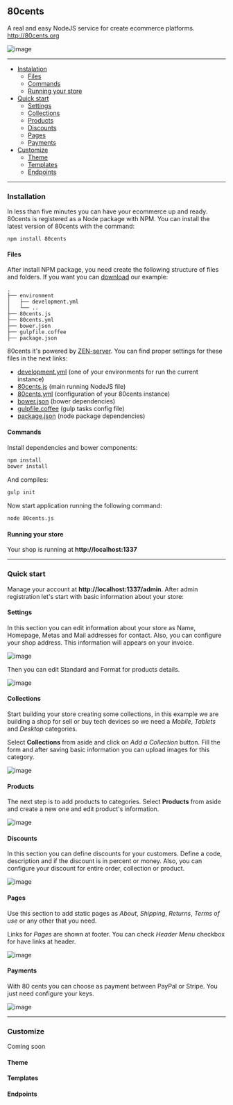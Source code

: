 ## 80cents
A real and easy NodeJS service for create ecommerce platforms.
http://80cents.org

![image](https://dl.dropboxusercontent.com/u/41546005/80cents/The8848.png)

---
- [Instalation](#instalation)
  - [Files](#files)
  - [Commands](#commands)
  - [Running your store](#running-your-store)
- [Quick start](#quick-start)
  - [Settings](#settings)
  - [Collections](#collections)
  - [Products](#products)
  - [Discounts](#discounts)
  - [Pages](#pages)
  - [Payments](#payments)
- [Customize](#)
  - [Theme](#)
  - [Templates](#)
  - [Endpoints](#)

---
### Installation
In less than five minutes you can have your ecommerce up and ready. 80cents is registered as a Node package with NPM. You can install the latest version of 80cents with the command:

```
npm install 80cents
```

#### Files
After install NPM package, you need create the following structure of files and folders. If you want you can [download](https://github.com/zetapath/80cents.site/raw/gh-pages/example.zip) our example:

```
.
├── environment
│   ├── development.yml
│   └── ..
├── 80cents.js
├── 80cents.yml
├── bower.json
├── gulpfile.coffee
├── package.json
```

80cents it's powered by [ZEN-server](https://github.com/soyjavi/zen-server). You can find proper settings for these files in the next links:

- [development.yml](https://github.com/zetapath/80cents.site/blob/gh-pages/example/environment/development.yml) (one of your environments for run the current instance)
- [80cents.js](https://github.com/zetapath/80cents.site/blob/gh-pages/example/80cents.js) (main running NodeJS file)
- [80cents.yml](https://github.com/zetapath/80cents.site/blob/gh-pages/example/80cents.yml) (configuration of your 80cents instance)
- [bower.json](https://github.com/zetapath/80cents.site/blob/gh-pages/example/bower.json) (bower dependencies)
- [gulpfile.coffee](https://github.com/zetapath/80cents.site/blob/gh-pages/example/gulpfile.coffee) (gulp tasks config file)
- [package.json](https://github.com/zetapath/80cents.site/blob/gh-pages/example/package.json) (node package dependencies)

#### Commands
Install dependencies and bower components:

```bash
npm install
bower install
```
And compiles:

```bash
gulp init
```
Now start application running the following command:

```bash
node 80cents.js
```

#### Running your store
Your shop is running at **http://localhost:1337**


---
### Quick start
Manage your account at **http://localhost:1337/admin**. After admin registration let's start with basic information about your store:

#### Settings
In this section you can edit information about your store as Name, Homepage, Metas and Mail addresses for contact. Also, you can configure your shop address. This information will appears on your invoice.

![image](https://dl.dropboxusercontent.com/u/41546005/80cents/Setting.1.1.png)

Then you can edit Standard and Format for products details.

![image](https://dl.dropboxusercontent.com/u/41546005/80cents/Setting.1.2.png)

#### Collections
Start building your store creating some collections, in this example we are building a shop for sell or buy tech devices so we need a *Mobile*, *Tablets* and *Desktop* categories.

Select **Collections** from aside and click on *Add a Collection* button. Fill the form and after saving basic information you can upload images for this category.

![image](https://dl.dropboxusercontent.com/u/41546005/80cents/Collection.1.1.png)

#### Products
The next step is to add products to categories. Select **Products** from aside and create a new one and edit product's information.

![image](https://dl.dropboxusercontent.com/u/41546005/80cents/Products.1.1.png)

#### Discounts
In this section you can define discounts for your customers. Define a code, description and if the discount is in percent or money. Also, you can configure your discount for entire order, collection or product.

![image](https://dl.dropboxusercontent.com/u/41546005/80cents/Discount.1.1.png)

#### Pages
Use this section to add static pages as *About*, *Shipping*, *Returns*, *Terms of use* or any other that you need.

Links for *Pages* are shown at footer. You can check *Header Menu* checkbox for have links at header.

![image](https://dl.dropboxusercontent.com/u/41546005/80cents/Pages.1.1.png)

#### Payments
With 80 cents you can choose as payment between PayPal or Stripe. You just need configure your keys.

![image](https://dl.dropboxusercontent.com/u/41546005/80cents/Payments.1.1.png)

---
### Customize
Coming soon

#### Theme

#### Templates

#### Endpoints
